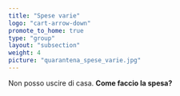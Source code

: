 ```yaml
---
title: "Spese varie"
logo: "cart-arrow-down"
promote_to_home: true
type: "group"
layout: "subsection"
weight: 4
picture: "quarantena_spese_varie.jpg"
---
```


Non posso uscire di casa. **Come faccio la spesa?**

